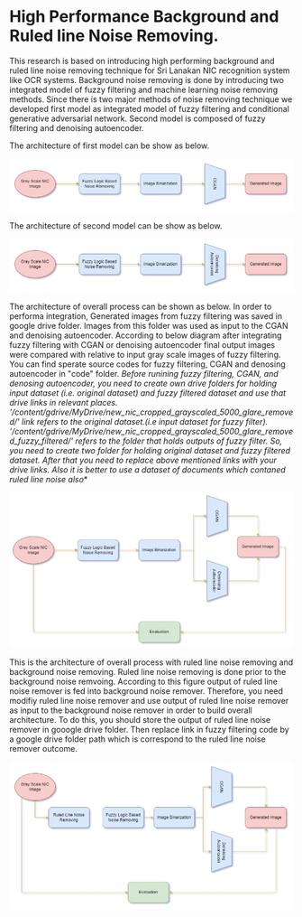 # High Performance Background and Ruled line Noise Removing.

<!-- <p align="center"> -->
  
<dt>
This research is based on introducing high performing background and ruled line noise removing technique for Sri Lanakan NIC recognition system like OCR systems. Background noise removing is done by introducing two integrated model of fuzzy filtering and machine learning noise removing methods. Since there is two major methods of noise removing technique we developed first model as integrated model of fuzzy filtering and conditional generative adversarial network. Second model  is composed of fuzzy filtering and denoising autoencoder.
</dt> 
<!-- </p> -->

The architecture of first model can be show as below.

![This is an image](images/Model_1.jpg)

The architecture of second model can be show as below.


![This is an image](images/Model_2.jpg)


The architecture of overall process can be shown as below. In order to performa integration, Generated images from fuzzy filtering was saved in google drive folder. Images from this folder was used as input to the CGAN and denoising autoencoder. According to below diagram after integrating fuzzy filtering with CGAN or denoising autoencoder final output images were compared with relative to input gray scale images of fuzzy filtering. You can find sperate source codes for fuzzy filtering, CGAN and denosing autoencoder in "code" folder. **Before runining fuzzy filtering, CGAN, and denosing autoencoder, you need to create own drive folders for holding input  dataset (i.e. original dataset) and fuzzy filtered dataset and use that drive links in relevant places. '/content/gdrive/MyDrive/new_nic_cropped_grayscaled_5000_glare_removed/' link refers to the original dataset.(i.e input dataset for fuzzy filter). '/content/gdrive/MyDrive/new_nic_cropped_grayscaled_5000_glare_removed_fuzzy_filtered/' refers to the folder that holds outputs of fuzzy filter. So, you need to create two folder for holding original dataset and fuzzy filtered dataset. After that you need to replace above mentioned links with your drive links*. Also it is better to use a dataset of documents which contaned ruled line noise also**

![This is an image](images/overall_background_noise_removing.jpg)

This is the architecture of overall process with ruled line noise removing and background noise removing. Ruled line noise removing is done prior to the background noise remvoing. According to this figure output of ruled line noise remover is fed into background noise remover. Therefore, you need modifiy ruled line noise remover and use output of ruled line noise remover as input to the background noise remover in order to build overall architecture. To do this, you should store the output of ruled line noise remover in gooogle drive folder. Then replace link in fuzzy filtering code by a google drive folder path which is correspond to the ruled line noise remover outcome.

![This is an image](images/overall.jpg)
